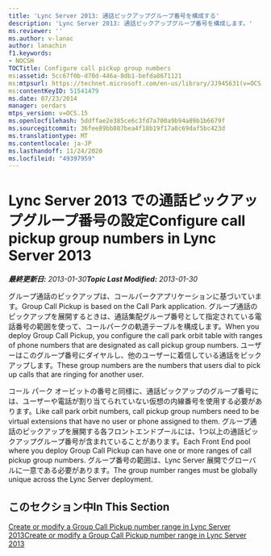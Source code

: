 ```yaml
---
title: 'Lync Server 2013: 通話ピックアップグループ番号を構成する'
description: 'Lync Server 2013: 通話ピックアップグループ番号を構成します。'
ms.reviewer: ''
ms.author: v-lanac
author: lanachin
f1.keywords:
- NOCSH
TOCTitle: Configure call pickup group numbers
ms:assetid: 5cc67f0b-d70d-446a-8db1-befda8671121
ms:mtpsurl: https://technet.microsoft.com/en-us/library/JJ945631(v=OCS.15)
ms:contentKeyID: 51541479
ms.date: 07/23/2014
manager: serdars
mtps_version: v=OCS.15
ms.openlocfilehash: 5ddffae2e385ce6c3fd7a700a9b94a89b1b6679f
ms.sourcegitcommit: 36fee89bb887bea4f18b19f17a8c69daf5bc423d
ms.translationtype: MT
ms.contentlocale: ja-JP
ms.lasthandoff: 11/24/2020
ms.locfileid: "49397959"
---
```

# <a name="configure-call-pickup-group-numbers-in-lync-server-2013"></a><span data-ttu-id="f024a-103">Lync Server 2013 での通話ピックアップグループ番号の設定</span><span class="sxs-lookup"><span data-stu-id="f024a-103">Configure call pickup group numbers in Lync Server 2013</span></span>

<div data-xmlns="http://www.w3.org/1999/xhtml">

<div class="topic" data-xmlns="http://www.w3.org/1999/xhtml" data-msxsl="urn:schemas-microsoft-com:xslt" data-cs="https://msdn.microsoft.com/">

<div data-asp="https://msdn2.microsoft.com/asp">



</div>

<div id="mainSection">

<div id="mainBody"><span data-ttu-id="f024a-104">

<span> </span></span><span class="sxs-lookup"><span data-stu-id="f024a-104">

<span> </span></span></span>

<span data-ttu-id="f024a-105">_**最終更新日:** 2013-01-30_</span><span class="sxs-lookup"><span data-stu-id="f024a-105">_**Topic Last Modified:** 2013-01-30_</span></span>

<span data-ttu-id="f024a-106">グループ通話のピックアップは、コールパークアプリケーションに基づいています。</span><span class="sxs-lookup"><span data-stu-id="f024a-106">Group Call Pickup is based on the Call Park application.</span></span> <span data-ttu-id="f024a-107">グループ通話のピックアップを展開するときは、通話集配グループ番号として指定されている電話番号の範囲を使って、コールパークの軌道テーブルを構成します。</span><span class="sxs-lookup"><span data-stu-id="f024a-107">When you deploy Group Call Pickup, you configure the call park orbit table with ranges of phone numbers that are designated as call pickup group numbers.</span></span> <span data-ttu-id="f024a-108">ユーザーはこのグループ番号にダイヤルし、他のユーザーに着信している通話をピックアップします。</span><span class="sxs-lookup"><span data-stu-id="f024a-108">These group numbers are the numbers that users dial to pick up calls that are ringing for another user.</span></span>

<span data-ttu-id="f024a-109">コール パーク オービットの番号と同様に、通話ピックアップのグループ番号には、ユーザーや電話が割り当てられていない仮想の内線番号を使用する必要があります。</span><span class="sxs-lookup"><span data-stu-id="f024a-109">Like call park orbit numbers, call pickup group numbers need to be virtual extensions that have no user or phone assigned to them.</span></span> <span data-ttu-id="f024a-110">グループ通話のピックアップを展開する各フロントエンドプールには、1つ以上の通話ピックアップグループ番号が含まれていることがあります。</span><span class="sxs-lookup"><span data-stu-id="f024a-110">Each Front End pool where you deploy Group Call Pickup can have one or more ranges of call pickup group numbers.</span></span> <span data-ttu-id="f024a-111">グループ番号の範囲は、Lync Server 展開でグローバルに一意である必要があります。</span><span class="sxs-lookup"><span data-stu-id="f024a-111">The group number ranges must be globally unique across the Lync Server deployment.</span></span>

<div>

## <a name="in-this-section"></a><span data-ttu-id="f024a-112">このセクション中</span><span class="sxs-lookup"><span data-stu-id="f024a-112">In This Section</span></span>

[<span data-ttu-id="f024a-113">Create or modify a Group Call Pickup number range in Lync Server 2013</span><span class="sxs-lookup"><span data-stu-id="f024a-113">Create or modify a Group Call Pickup number range in Lync Server 2013</span></span>](lync-server-2013-create-or-modify-a-group-call-pickup-number-range.md)

<span data-ttu-id="f024a-114"></div>

</div>

<span> </span>

</div>

</div>

</span><span class="sxs-lookup"><span data-stu-id="f024a-114"></div>

</div>

<span> </span>

</div>

</div>

</span></span></div>

